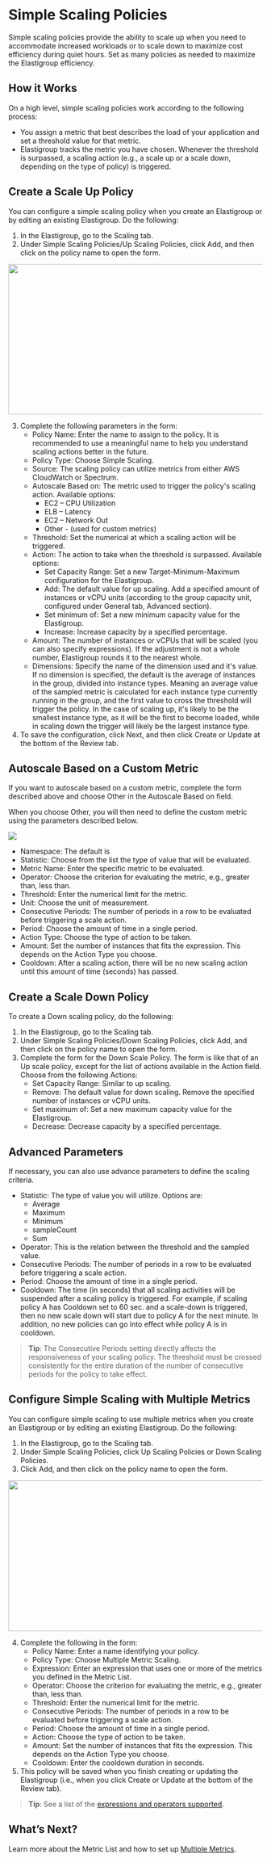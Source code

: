 # Simple Scaling Policies

Simple scaling policies provide the ability to scale up when you need to accommodate increased workloads or to scale down to maximize cost efficiency during quiet hours. Set as many policies as needed to maximize the Elastigroup efficiency.

## How it Works

On a high level, simple scaling policies work according to the following process:
- You assign a metric that best describes the load of your application and set a threshold value for that metric.
- Elastigroup tracks the metric you have chosen. Whenever the threshold is surpassed, a scaling action (e.g., a scale up or a scale down, depending on the type of policy) is triggered.

## Create a Scale Up Policy

You can configure a simple scaling policy when you create an Elastigroup or by editing an existing Elastigroup. Do the following:
1. In the Elastigroup, go to the Scaling tab.
2. Under Simple Scaling Policies/Up Scaling Policies, click Add, and then click on the policy name to open the form.

<img src="/elastigroup/_media/scaling-simple-scaling-01.png" width="521" height="298" />

3. Complete the following parameters in the form:
   - Policy Name: Enter the name to assign to the policy. It is recommended to use a meaningful name to help you understand scaling actions better in the future.
   - Policy Type: Choose Simple Scaling.
   - Source: The scaling policy can utilize metrics from either AWS CloudWatch or Spectrum.
   - Autoscale Based on: The metric used to trigger the policy's scaling action. Available options:
     - EC2 – CPU Utilization
     - ELB – Latency
     - EC2 – Network Out
     - Other - (used for custom metrics)
   - Threshold: Set the numerical at which a scaling action will be triggered.
   - Action: The action to take when the threshold is surpassed. Available options:
     - Set Capacity Range: Set a new Target-Minimum-Maximum configuration for the Elastigroup.
     - Add: The default value for up scaling. Add a specified amount of instances or vCPU units (according to the group capacity unit, configured under General tab, Advanced section).
     - Set minimum of: Set a new minimum capacity value for the Elastigroup.
     - Increase: Increase capacity by a specified percentage.
   - Amount: The number of instances or vCPUs that will be scaled (you can also specify expressions). If the adjustment is not a whole number, Elastigroup rounds it to the nearest whole.
   - Dimensions: Specify the name of the dimension used and it's value. If no dimension is specified, the default is the average of instances in the group, divided into instance types. Meaning an average value of the sampled metric is calculated for each instance type currently running in the group, and the first value to cross the threshold will trigger the policy. In the case of scaling up, it's likely to be the smallest instance type, as it will be the first to become loaded, while in scaling down the trigger will likely be the largest instance type.
4. To save the configuration, click Next, and then click Create or Update at the bottom of the Review tab.

## Autoscale Based on a Custom Metric

If you want to autoscale based on a custom metric, complete the form described above and choose Other in the Autoscale Based on field.

When you choose Other, you will then need to define the custom metric using the parameters described below.

<img src="/elastigroup/_media/scaling-simple-scaling-02.png" />

- Namespace: The default is
- Statistic: Choose from the list the type of value that will be evaluated.
- Metric Name: Enter the specific metric to be evaluated.
- Operator: Choose the criterion for evaluating the metric, e.g., greater than, less than.
- Threshold: Enter the numerical limit for the metric.
- Unit: Choose the unit of measurement.
- Consecutive Periods: The number of periods in a row to be evaluated before triggering a scale action.
- Period: Choose the amount of time in a single period.
- Action Type: Choose the type of action to be taken.
- Amount: Set the number of instances that fits the expression. This depends on the Action Type you choose.
- Cooldown: After a scaling action, there will be no new scaling action until this amount of time (seconds) has passed.

## Create a  Scale Down Policy

To create a Down scaling policy, do the following:
1. In the Elastigroup, go to the Scaling tab.
2. Under Simple Scaling Policies/Down Scaling Policies, click Add, and then click on the policy name to open the form.
3. Complete the form for the Down Scale Policy. The form is like that of an Up scale policy, except for the list of actions available in the Action field. Choose from the following Actions:
   - Set Capacity Range: Similar to up scaling.
   - Remove: The default value for down scaling. Remove the specified number of instances or vCPU units.
   - Set maximum of: Set a new maximum capacity value for the Elastigroup.
   - Decrease: Decrease capacity by a specified percentage.

## Advanced Parameters

If necessary, you can also use advance parameters to define the scaling criteria.
- Statistic: The type of value you will utilize. Options are:
  - Average
  - Maximum
  - Minimum`
  - sampleCount
  - Sum
- Operator: This is the relation between the threshold and the sampled value.
- Consecutive Periods: The number of periods in a row to be evaluated before triggering a scale action.
- Period: Choose the amount of time in a single period.
- Cooldown: The time (in seconds) that all scaling activities will be suspended after a scaling policy is triggered. For example, if scaling policy A has Cooldown set to 60 sec. and a scale-down is triggered, then no new scale down will start due to policy A for the next minute. In addition, no new policies can go into effect while policy A is in cooldown.

> **Tip**: The Consecutive Periods setting directly affects the responsiveness of your scaling policy. The threshold must be crossed consistently for the entire duration of the number of consecutive periods for the policy to take effect.

## Configure Simple Scaling with Multiple Metrics

You can configure simple scaling to use multiple metrics when you create an Elastigroup or by editing an existing Elastigroup. Do the following:
1. In the Elastigroup, go to the Scaling tab.
2. Under Simple Scaling Policies, click Up Scaling Policies or Down Scaling Policies.
3. Click Add, and then click on the policy name to open the form.

<img src="/elastigroup/_media/scaling-simple-scaling-04.png" width="522" height="299" />

4. Complete the following in the form:
   - Policy Name: Enter a name identifying your policy.
   - Policy Type: Choose Multiple Metric Scaling.
   - Expression: Enter an expression that uses one or more of the metrics you defined in the Metric List.
   - Operator: Choose the criterion for evaluating the metric, e.g., greater than, less than.
   - Threshold: Enter the numerical limit for the metric.
   - Consecutive Periods: The number of periods in a row to be evaluated before triggering a scale action.
   - Period: Choose the amount of time in a single period.
   - Action: Choose the type of action to be taken.
   - Amount: Set the number of instances that fits the expression. This depends on the Action Type you choose.
   - Cooldown: Enter the cooldown duration in seconds.
5. This policy will be saved when you finish creating or updating the Elastigroup (i.e., when you click Create or Update at the bottom of the Review tab).

> **Tip**: See a list of the [expressions and operators supported](elastigroup/features/scaling/multiple-metrics?id=expressions-and-operators-supported).

## What’s Next?

Learn more about the Metric List and how to set up [Multiple Metrics](elastigroup/features/scaling/multiple-metrics).
